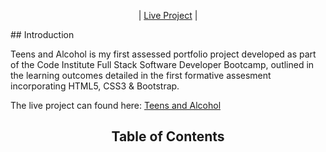 
<p align="center">
| <a href="https://dawnie71.github.io/Teen-alcohol/" target="_blank">Live Project</a> |
</p>
## Introduction 

Teens and Alcohol is my first assessed portfolio project developed as part of the Code Institute Full Stack Software Developer Bootcamp, outlined in the learning outcomes detailed in the first formative assesment incorporating HTML5, CSS3 & Bootstrap.

The live project can found here: <a href="https://dawnie71.github.io/Teen-alcohol/" target="_blank">Teens and Alcohol</a>

<h2 align="center" id="TOC">Table of Contents</h2>
